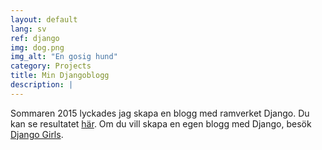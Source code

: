 ```yaml
---
layout: default
lang: sv
ref: django
img: dog.png
img_alt: "En gosig hund"
category: Projects
title: Min Djangoblogg
description: |
---
```

Sommaren 2015 lyckades jag skapa en blogg med ramverket Django. Du kan se resultatet [här](/django/). Om du vill skapa en
egen blogg med Django, besök [Django Girls](https://djangogirls.org).
